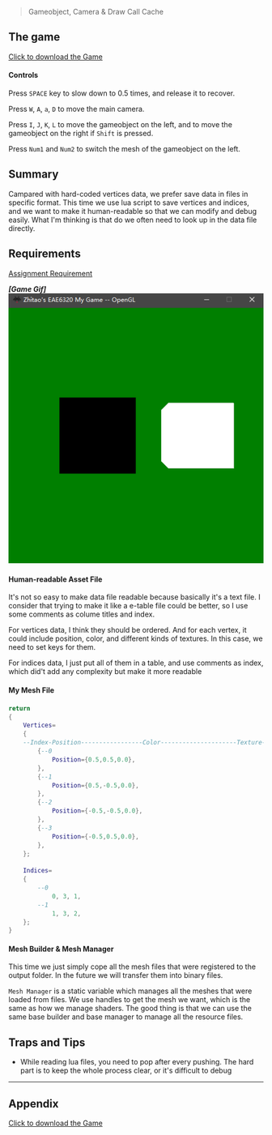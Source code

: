 > Gameobject, Camera & Draw Call Cache

## The game
[Click to download the Game](/assets/A06_Zhitao.zip)
#### Controls
Press `SPACE` key to slow down to 0.5 times, and release it to recover.

Press `W`, `A`, `a`, `D` to move the main camera. 

Press `I`, `J`, `K`, `L` to move the gameobject on the left, and to move the gameobject on the right if `Shift` is pressed.

Press `Num1` and `Num2` to switch the mesh of the gameobject on the left.

## Summary
Campared with hard-coded vertices data, we prefer save data in files in specific format. This time we use lua script to save vertices and indices, and we want to make it human-readable so that we can modify and debug easily. What I'm thinking is that do we often need to look up in the data file directly.

## Requirements
[Assignment Requirement](/assets/Requirement_06.pdf)

***[Game Gif]***
![](/img/in-post/write-up-06/1.gif)

#### Human-readable Asset File
It's not so easy to make data file readable because basically it's a text file. I consider that trying to make it like a e-table file could be better, so I use some comments as colume titles and index. 

For vertices data, I think they should be ordered. And for each vertex, it could include position, color, and different kinds of textures. In this case, we need to set keys for them.

For indices data, I just put all of them in a table, and use comments as index, which did't add any complexity but make it more readable


#### My Mesh File
```lua
return
{
	Vertices=
	{
	--Index-Position-----------------Color---------------------Texture-----------
		{--0
			Position={0.5,0.5,0.0},
		},
		{--1
			Position={0.5,-0.5,0.0},
		},
		{--2
			Position={-0.5,-0.5,0.0},
		},
		{--3
			Position={-0.5,0.5,0.0},
		},
	};

	Indices=
	{
		--0
			0, 3, 1,
		--1
			1, 3, 2,
	};
}
```

#### Mesh Builder & Mesh Manager
This time we just simply cope all the mesh files that were registered to the output folder. In the future we will transfer them into binary files.

`Mesh Manager` is a static variable which manages all the meshes that were loaded from files. We use handles to get the mesh we want, which is the same as how we manage shaders. The good thing is that we can use the same base builder and base manager to manage all the resource files.



## Traps and Tips
* While reading lua files, you need to pop after every pushing. The hard part is to keep the whole process clear, or it's difficult to debug

---

## Appendix

[Click to download the Game](/assets/A06_Zhitao.zip)

